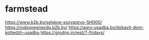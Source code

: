 # farmstead
https://www.b2b.by/selskoe-xozyajstvo-SH000/
https://rodovoegnezdo.b2b.by/
https://agro-usadba.by/dobavit-dom-kottedzh-usadbu
https://grodno.in/rest/7-fridays/
